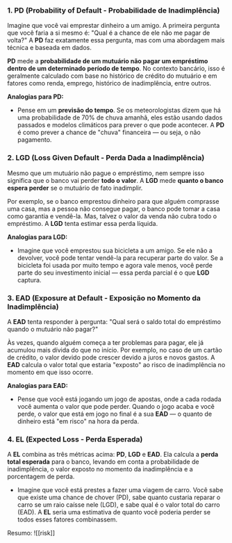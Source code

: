 ### 1. PD (Probability of Default - Probabilidade de Inadimplência)

Imagine que você vai emprestar dinheiro a um amigo. A primeira pergunta que você faria a si mesmo é: "Qual é a chance de ele não me pagar de volta?" A **PD** faz exatamente essa pergunta, mas com uma abordagem mais técnica e baseada em dados.

**PD** mede a **probabilidade de um mutuário não pagar um empréstimo dentro de um determinado período de tempo**. No contexto bancário, isso é geralmente calculado com base no histórico de crédito do mutuário e em fatores como renda, emprego, histórico de inadimplência, entre outros.

**Analogias para PD:**

- Pense em um **previsão do tempo**. Se os meteorologistas dizem que há uma probabilidade de 70% de chuva amanhã, eles estão usando dados passados e modelos climáticos para prever o que pode acontecer. A **PD** é como prever a chance de "chuva" financeira — ou seja, o não pagamento.

### 2. LGD (Loss Given Default - Perda Dada a Inadimplência)

Mesmo que um mutuário não pague o empréstimo, nem sempre isso significa que o banco vai perder **todo o valor**. A **LGD** mede **quanto o banco espera perder** se o mutuário de fato inadimplir.

Por exemplo, se o banco emprestou dinheiro para que alguém comprasse uma casa, mas a pessoa não consegue pagar, o banco pode tomar a casa como garantia e vendê-la. Mas, talvez o valor da venda não cubra todo o empréstimo. A **LGD** tenta estimar essa perda líquida.

**Analogias para LGD:**

- Imagine que você emprestou sua bicicleta a um amigo. Se ele não a devolver, você pode tentar vendê-la para recuperar parte do valor. Se a bicicleta foi usada por muito tempo e agora vale menos, você perde parte do seu investimento inicial — essa perda parcial é o que **LGD** captura.

### 3. EAD (Exposure at Default - Exposição no Momento da Inadimplência)

A **EAD** tenta responder à pergunta: "Qual será o saldo total do empréstimo quando o mutuário não pagar?"

Às vezes, quando alguém começa a ter problemas para pagar, ele já acumulou mais dívida do que no início. Por exemplo, no caso de um cartão de crédito, o valor devido pode crescer devido a juros e novos gastos. A **EAD** calcula o valor total que estaria "exposto" ao risco de inadimplência no momento em que isso ocorre.

**Analogias para EAD:**

- Pense que você está jogando um jogo de apostas, onde a cada rodada você aumenta o valor que pode perder. Quando o jogo acaba e você perde, o valor que está em jogo no final é a sua **EAD** — o quanto de dinheiro está "em risco" na hora da perda.

### 4. EL (Expected Loss - Perda Esperada)

A **EL** combina as três métricas acima: **PD**, **LGD** e **EAD**. Ela calcula a **perda total esperada** para o banco, levando em conta a probabilidade de inadimplência, o valor exposto no momento da inadimplência e a porcentagem de perda.

- Imagine que você está prestes a fazer uma viagem de carro. Você sabe que existe uma chance de chover (PD), sabe quanto custaria reparar o carro se um raio caísse nele (LGD), e sabe qual é o valor total do carro (EAD). A **EL** seria uma estimativa de quanto você poderia perder se todos esses fatores combinassem.

Resumo:
	![[risk]]
	
	


